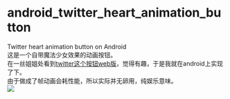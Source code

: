 # android_twitter_heart_animation_button
Twitter heart animation button on Android<br/>
这是一个自带魔法少女效果的动画按钮。<br/>
在一丝姐姐处看到[twitter这个按钮web版](http://codepen.io/yisi/pen/LpXVJb)，觉得有趣，于是我就在android上实现了下。<br/>
由于做成了帧动画会耗性能，所以实际并无卵用，纯娱乐意味。<br/>
![](https://github.com/lightsmeki/android_twitter_heart_animation_button/blob/master/demoanim.gif)
